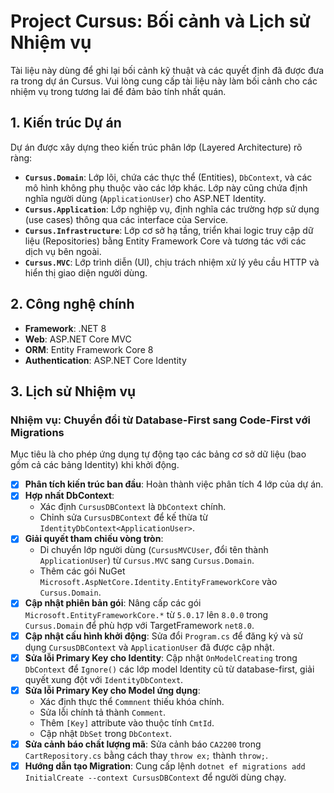 # Project Cursus: Bối cảnh và Lịch sử Nhiệm vụ

Tài liệu này dùng để ghi lại bối cảnh kỹ thuật và các quyết định đã được đưa ra trong dự án Cursus. Vui lòng cung cấp tài liệu này làm bối cảnh cho các nhiệm vụ trong tương lai để đảm bảo tính nhất quán.

## 1. Kiến trúc Dự án

Dự án được xây dựng theo kiến trúc phân lớp (Layered Architecture) rõ ràng:

-   **`Cursus.Domain`**: Lớp lõi, chứa các thực thể (Entities), `DbContext`, và các mô hình không phụ thuộc vào các lớp khác. Lớp này cũng chứa định nghĩa người dùng (`ApplicationUser`) cho ASP.NET Identity.
-   **`Cursus.Application`**: Lớp nghiệp vụ, định nghĩa các trường hợp sử dụng (use cases) thông qua các interface của Service.
-   **`Cursus.Infrastructure`**: Lớp cơ sở hạ tầng, triển khai logic truy cập dữ liệu (Repositories) bằng Entity Framework Core và tương tác với các dịch vụ bên ngoài.
-   **`Cursus.MVC`**: Lớp trình diễn (UI), chịu trách nhiệm xử lý yêu cầu HTTP và hiển thị giao diện người dùng.

## 2. Công nghệ chính

-   **Framework**: .NET 8
-   **Web**: ASP.NET Core MVC
-   **ORM**: Entity Framework Core 8
-   **Authentication**: ASP.NET Core Identity

## 3. Lịch sử Nhiệm vụ

### Nhiệm vụ: Chuyển đổi từ Database-First sang Code-First với Migrations

Mục tiêu là cho phép ứng dụng tự động tạo các bảng cơ sở dữ liệu (bao gồm cả các bảng Identity) khi khởi động.

-   [x] **Phân tích kiến trúc ban đầu**: Hoàn thành việc phân tích 4 lớp của dự án.
-   [x] **Hợp nhất DbContext**:
    -   Xác định `CursusDBContext` là `DbContext` chính.
    -   Chỉnh sửa `CursusDBContext` để kế thừa từ `IdentityDbContext<ApplicationUser>`.
-   [x] **Giải quyết tham chiếu vòng tròn**:
    -   Di chuyển lớp người dùng (`CursusMVCUser`, đổi tên thành `ApplicationUser`) từ `Cursus.MVC` sang `Cursus.Domain`.
    -   Thêm các gói NuGet `Microsoft.AspNetCore.Identity.EntityFrameworkCore` vào `Cursus.Domain`.
-   [x] **Cập nhật phiên bản gói**: Nâng cấp các gói `Microsoft.EntityFrameworkCore.*` từ `5.0.17` lên `8.0.0` trong `Cursus.Domain` để phù hợp với TargetFramework `net8.0`.
-   [x] **Cập nhật cấu hình khởi động**: Sửa đổi `Program.cs` để đăng ký và sử dụng `CursusDBContext` và `ApplicationUser` đã được cập nhật.
-   [x] **Sửa lỗi Primary Key cho Identity**: Cập nhật `OnModelCreating` trong `DbContext` để `Ignore()` các lớp model Identity cũ từ database-first, giải quyết xung đột với `IdentityDbContext`.
-   [x] **Sửa lỗi Primary Key cho Model ứng dụng**:
    -   Xác định thực thể `Commnent` thiếu khóa chính.
    -   Sửa lỗi chính tả thành `Comment`.
    -   Thêm `[Key]` attribute vào thuộc tính `CmtId`.
    -   Cập nhật `DbSet` trong `DbContext`.
-   [x] **Sửa cảnh báo chất lượng mã**: Sửa cảnh báo `CA2200` trong `CartRepository.cs` bằng cách thay `throw ex;` thành `throw;`.
-   [x] **Hướng dẫn tạo Migration**: Cung cấp lệnh `dotnet ef migrations add InitialCreate --context CursusDBContext` để người dùng chạy.
